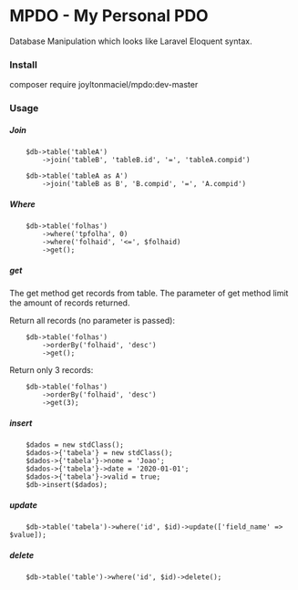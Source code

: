 # MPDO - My Personal PDO

Database Manipulation which looks like Laravel Eloquent syntax.

### Install

composer require joyltonmaciel/mpdo:dev-master

### Usage

##### Join

```
    $db->table('tableA')
        ->join('tableB', 'tableB.id', '=', 'tableA.compid')
```

```
    $db->table('tableA as A')
        ->join('tableB as B', 'B.compid', '=', 'A.compid')
```

##### Where

```
    $db->table('folhas')
        ->where('tpfolha', 0)
        ->where('folhaid', '<=', $folhaid)
        ->get();
```

##### get

The get method get records from table. The parameter of get method limit the amount of records returned.

Return all records (no parameter is passed):

```
    $db->table('folhas')
        ->orderBy('folhaid', 'desc')
        ->get();
```


Return only 3 records:

```
    $db->table('folhas')
        ->orderBy('folhaid', 'desc')
        ->get(3);
```

##### insert

```
    $dados = new stdClass();
    $dados->{'tabela'} = new stdClass();
    $dados->{'tabela'}->nome = 'Joao';
    $dados->{'tabela'}->date = '2020-01-01';
    $dados->{'tabela'}->valid = true;
    $db->insert($dados);
```

##### update

```
    $db->table('tabela')->where('id', $id)->update(['field_name' => $value]);
```

##### delete

```
    $db->table('table')->where('id', $id)->delete();
```
